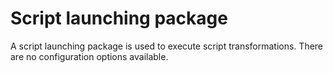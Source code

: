# Script launching package

A script launching package is used to execute script transformations. There are no configuration options available.
